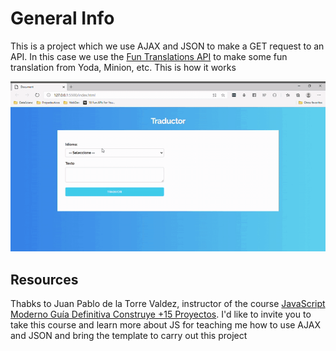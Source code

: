 # General Info

This is a project which we use AJAX and JSON to make a GET request to an API. In this case we use the [Fun Translations API](https://funtranslations.com/api/)
to make some fun translation from Yoda, Minion, etc. This is how it works

![Tweets](/gif/gif.gif)


## Resources

Thabks to Juan Pablo de la Torre Valdez, instructor of 
the course [JavaScript Moderno Guía Definitiva Construye +15 Proyectos](https://www.udemy.com/course/javascript-moderno-guia-definitiva-construye-10-proyectos/). I'd like to invite you to take this course and learn more about JS 
for teaching me how to use AJAX and JSON and bring the template to carry out this project
